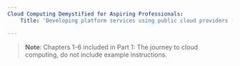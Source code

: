 ```yaml
---
Cloud Computing Demystified for Aspiring Professionals:
    Title: 'Developing platform services using public cloud providers (PaaS)'

---
```


>**Note**: Chapters 1-6 included in Part 1: The journey to cloud computing, do not include example instructions.
